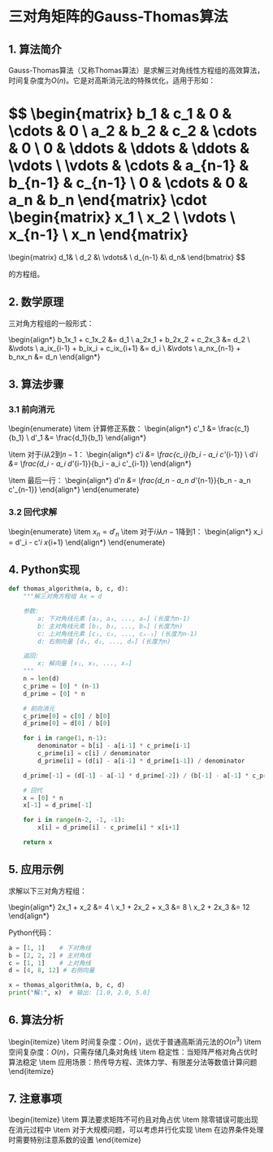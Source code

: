 # 三对角矩阵的Gauss-Thomas算法

## 1. 算法简介

Gauss-Thomas算法（又称Thomas算法）是求解三对角线性方程组的高效算法，时间复杂度为$O(n)$。它是对高斯消元法的特殊优化，适用于形如：

$$
\begin{matrix}
b_1 & c_1 & 0 & \cdots & 0 \\
a_2 & b_2 & c_2 & \cdots & 0 \\
0 & \ddots & \ddots & \ddots & \vdots \\
\vdots & \cdots & a_{n-1} & b_{n-1} & c_{n-1} \\
0 & \cdots & 0 & a_n & b_n
\end{matrix}
\cdot
\begin{matrix}
x_1 \\
x_2 \\
\vdots \\
x_{n-1} \\
x_n
\end{matrix}
=
\begin{matrix}
d_1& \\
d_2 &\\
\vdots& \\
d_{n-1} &\\
d_n&
\end{bmatrix}
$$

的方程组。

## 2. 数学原理

三对角方程组的一般形式：

\begin{align*}
b_1x_1 + c_1x_2 &= d_1 \\
a_2x_1 + b_2x_2 + c_2x_3 &= d_2 \\
&\vdots \\
a_ix_{i-1} + b_ix_i + c_ix_{i+1} &= d_i \\
&\vdots \\
a_nx_{n-1} + b_nx_n &= d_n
\end{align*}

## 3. 算法步骤

### 3.1 前向消元

\begin{enumerate}
\item 计算修正系数：
\begin{align*}
c'_1 &= \frac{c_1}{b_1} \\
d'_1 &= \frac{d_1}{b_1}
\end{align*}

\item 对于$i$从2到$n-1$：
\begin{align*}
c'_i &= \frac{c_i}{b_i - a_i c'_{i-1}} \\
d'_i &= \frac{d_i - a_i d'_{i-1}}{b_i - a_i c'_{i-1}}
\end{align*}

\item 最后一行：
\begin{align*}
d'_n &= \frac{d_n - a_n d'_{n-1}}{b_n - a_n c'_{n-1}}
\end{align*}
\end{enumerate}

### 3.2 回代求解

\begin{enumerate}
\item $x_n = d'_n$
\item 对于$i$从$n-1$降到1：
\begin{align*}
x_i = d'_i - c'_i x_{i+1}
\end{align*}
\end{enumerate}

## 4. Python实现

```python
def thomas_algorithm(a, b, c, d):
    """解三对角方程组 Ax = d

    参数:
        a: 下对角线元素 [a₂, a₃, ..., aₙ] (长度为n-1)
        b: 主对角线元素 [b₁, b₂, ..., bₙ] (长度为n)
        c: 上对角线元素 [c₁, c₂, ..., cₙ₋₁] (长度为n-1)
        d: 右侧向量 [d₁, d₂, ..., dₙ] (长度为n)

    返回:
        x: 解向量 [x₁, x₂, ..., xₙ]
    """
    n = len(d)
    c_prime = [0] * (n-1)
    d_prime = [0] * n

    # 前向消元
    c_prime[0] = c[0] / b[0]
    d_prime[0] = d[0] / b[0]

    for i in range(1, n-1):
        denominator = b[i] - a[i-1] * c_prime[i-1]
        c_prime[i] = c[i] / denominator
        d_prime[i] = (d[i] - a[i-1] * d_prime[i-1]) / denominator

    d_prime[-1] = (d[-1] - a[-1] * d_prime[-2]) / (b[-1] - a[-1] * c_prime[-1])

    # 回代
    x = [0] * n
    x[-1] = d_prime[-1]

    for i in range(n-2, -1, -1):
        x[i] = d_prime[i] - c_prime[i] * x[i+1]

    return x
```

## 5. 应用示例

求解以下三对角方程组：

\begin{align*}
2x_1 + x_2 &= 4 \\
x_1 + 2x_2 + x_3 &= 8 \\
x_2 + 2x_3 &= 12
\end{align*}

Python代码：

```python
a = [1, 1]    # 下对角线
b = [2, 2, 2] # 主对角线
c = [1, 1]    # 上对角线
d = [4, 8, 12] # 右侧向量

x = thomas_algorithm(a, b, c, d)
print("解:", x)  # 输出: [1.0, 2.0, 5.0]
```

## 6. 算法分析

\begin{itemize}
\item 时间复杂度：$O(n)$，远优于普通高斯消元法的$O(n^3)$
\item 空间复杂度：$O(n)$，只需存储几条对角线
\item 稳定性：当矩阵严格对角占优时算法稳定
\item 应用场景：热传导方程、流体力学、有限差分法等数值计算问题
\end{itemize}

## 7. 注意事项

\begin{itemize}
\item 算法要求矩阵不可约且对角占优
\item 除零错误可能出现在消元过程中
\item 对于大规模问题，可以考虑并行化实现
\item 在边界条件处理时需要特别注意系数的设置
\end{itemize}
